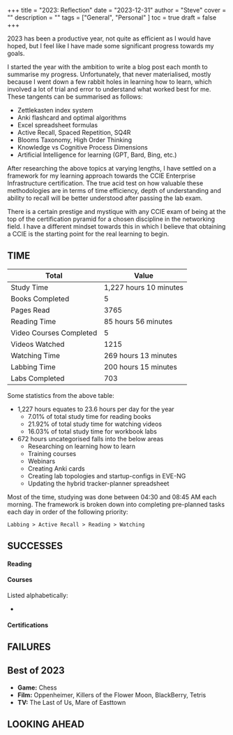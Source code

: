 +++
title = "2023: Reflection"
date = "2023-12-31"
author = "Steve"
cover = ""
description = ""
tags = ["General", "Personal" ]
toc = true
draft = false
+++

2023 has been a productive year, not quite as efficient as I would have hoped, but I feel like I have made some significant progress towards my goals.

I started the year with the ambition to write a blog post each month to summarise my progress. Unfortunately, that never materialised, mostly because I went down a few rabbit holes in learning how to learn, which involved a lot of trial and error to understand what worked best for me. These tangents can be summarised as follows:

+ Zettlekasten index system 
+ Anki flashcard and optimal algorithms
+ Excel spreadsheet formulas
+ Active Recall, Spaced Repetition, SQ4R
+ Blooms Taxonomy, High Order Thinking
+ Knowledge vs Cognitive Process Dimensions
+ Artificial Intelligence for learning (GPT, Bard, Bing, etc.)

After researching the above topics at varying lengths, I have settled on a framework for my learning approach towards the CCIE Enterprise Infrastructure certification. The true acid test on how valuable these methodologies are in terms of time efficiency, depth of understanding and ability to recall will be better understood after passing the lab exam.

There is a certain prestige and mystique with any CCIE exam of being at the top of the certification pyramid for a chosen discipline in the networking field. I have a different mindset towards this in which I believe that obtaining a CCIE is the starting point for the real learning to begin.

## TIME

| Total | Value |
|------|-------|
| Study Time | 1,227 hours 10 minutes |
| Books Completed | 5 | 
| Pages Read | 3765 |
| Reading Time | 85 hours 56 minutes |
| Video Courses Completed | 5 | 
| Videos Watched | 1215 | 
| Watching Time | 269 hours 13 minutes | 
| Labbing Time | 200 hours 15 minutes  | 
| Labs Completed | 703 | 

Some statistics from the above table:

- 1,227 hours equates to 23.6 hours per day for the year
    - 7.01% of total study time for reading books
    - 21.92% of total study time for watching videos
    - 16.03% of total study time for workbook labs
- 672 hours uncategorised falls into the below areas
    - Researching on learning how to learn 
    - Training courses
    - Webinars 
    - Creating Anki cards
    - Creating lab topologies and startup-configs in EVE-NG
    - Updating the hybrid tracker-planner spreadsheet 

Most of the time, studying was done between 04:30 and 08:45 AM each morning. The framework is broken down into completing pre-planned tasks each day in order of the following priority: 

```Labbing > Active Recall > Reading > Watching```



## SUCCESSES

#### Reading

#### Courses 

Listed alphabetically:

+ 

#### Certifications

## FAILURES 

## Best of 2023

+ **Game:** Chess
+ **Film:** Oppenheimer, Killers of the Flower Moon, BlackBerry, Tetris 
+ **TV:** The Last of Us, Mare of Easttown


## LOOKING AHEAD  

